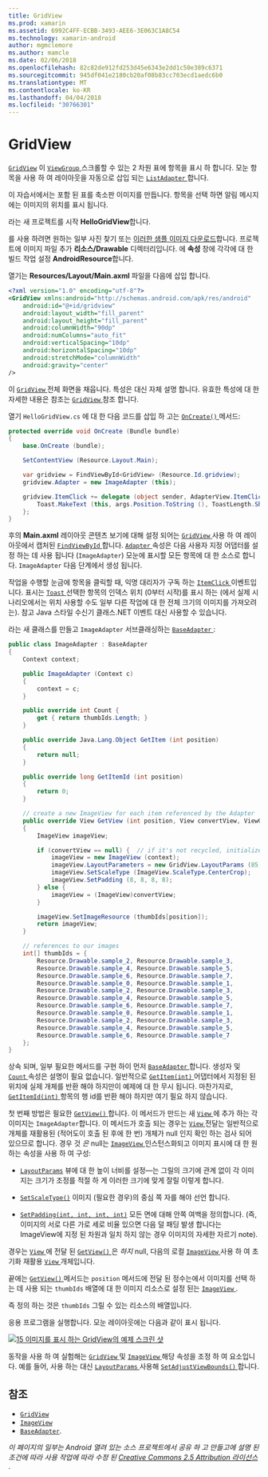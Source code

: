 ```yaml
---
title: GridView
ms.prod: xamarin
ms.assetid: 6992C4FF-ECBB-3493-AEE6-3E063C1A8C54
ms.technology: xamarin-android
author: mgmclemore
ms.author: mamcle
ms.date: 02/06/2018
ms.openlocfilehash: 82c82de912fd253d45e6343e2dd1c50e389c6371
ms.sourcegitcommit: 945df041e2180cb20af08b83cc703ecd1aedc6b0
ms.translationtype: MT
ms.contentlocale: ko-KR
ms.lasthandoff: 04/04/2018
ms.locfileid: "30766301"
---
```

# <a name="gridview"></a>GridView

[`GridView`](https://developer.xamarin.com/api/type/Android.Widget.GridView/) 이 [ `ViewGroup` ](https://developer.xamarin.com/api/type/Android.Views.ViewGroup/) 스크롤할 수 있는 2 차원 표에 항목을 표시 하 합니다. 모눈 항목을 사용 하 여 레이아웃을 자동으로 삽입 되는 [ `ListAdapter` ](https://developer.xamarin.com/api/property/Android.App.ListActivity.ListAdapter/)합니다.

이 자습서에서는 포함 된 표를 축소판 이미지를 만듭니다. 항목을 선택 하면 알림 메시지에는 이미지의 위치를 표시 됩니다.

라는 새 프로젝트를 시작 **HelloGridView**합니다.

를 사용 하려면 원하는 일부 사진 찾기 또는 [이러한 샘플 이미지 다운로드](http://developer.android.com/shareables/sample_images.zip)합니다. 프로젝트에 이미지 파일 추가 **리소스/Drawable** 디렉터리입니다. 에 **속성** 창에 각각에 대 한 빌드 작업 설정 **AndroidResource**합니다.

열기는 **Resources/Layout/Main.axml** 파일을 다음에 삽입 합니다.

```xml
<?xml version="1.0" encoding="utf-8"?>
<GridView xmlns:android="http://schemas.android.com/apk/res/android"
    android:id="@+id/gridview"
    android:layout_width="fill_parent"
    android:layout_height="fill_parent"
    android:columnWidth="90dp"
    android:numColumns="auto_fit"
    android:verticalSpacing="10dp"
    android:horizontalSpacing="10dp"
    android:stretchMode="columnWidth"
    android:gravity="center"
/>
```

이 [ `GridView` ](https://developer.xamarin.com/api/type/Android.Widget.GridView/) 전체 화면을 채웁니다. 특성은 대신 자체 설명 합니다. 유효한 특성에 대 한 자세한 내용은 참조는 [ `GridView` ](https://developer.xamarin.com/api/type/Android.Widget.GridView/) 참조 합니다.

열기 `HelloGridView.cs` 에 대 한 다음 코드를 삽입 하 고는 [ `OnCreate()` ](https://developer.xamarin.com/api/member/Android.App.Activity.OnCreate/p/Android.OS.Bundle/) 메서드:

```csharp
protected override void OnCreate (Bundle bundle)
{
    base.OnCreate (bundle);

    SetContentView (Resource.Layout.Main);

    var gridview = FindViewById<GridView> (Resource.Id.gridview);
    gridview.Adapter = new ImageAdapter (this);

    gridview.ItemClick += delegate (object sender, AdapterView.ItemClickEventArgs args) {
        Toast.MakeText (this, args.Position.ToString (), ToastLength.Short).Show ();
    };
}
```

후의 **Main.axml** 레이아웃 콘텐츠 보기에 대해 설정 되어는 [ `GridView` ](https://developer.xamarin.com/api/type/Android.Widget.GridView/) 사용 하 여 레이아웃에서 캡처된 [ `FindViewById` ](https://developer.xamarin.com/api/member/Android.App.Activity.FindViewById/)합니다. [ `Adapter` ](https://developer.xamarin.com/api/property/Android.Widget.AdapterView.RawAdapter/) 속성은 다음 사용자 지정 어댑터를 설정 하는 데 사용 됩니다 (`ImageAdapter`) 모눈에 표시할 모든 항목에 대 한 소스로 합니다. `ImageAdapter` 다음 단계에서 생성 됩니다.

작업을 수행할 눈금에 항목을 클릭할 때, 익명 대리자가 구독 하는 [ `ItemClick` ](https://developer.xamarin.com/api/event/Android.Widget.AdapterView.ItemClick/) 이벤트입니다.
표시는 [ `Toast` ](https://developer.xamarin.com/api/type/Android.Widget.Toast/) 선택한 항목의 인덱스 위치 (0부터 시작)를 표시 하는 (에서 실제 시나리오에서는 위치 사용할 수도 일부 다른 작업에 대 한 전체 크기의 이미지를 가져오려는). 참고 Java 스타일 수신기 클래스.NET 이벤트 대신 사용할 수 있습니다.

라는 새 클래스를 만들고 `ImageAdapter` 서브클래싱하는 [ `BaseAdapter` ](https://developer.xamarin.com/api/type/Android.Widget.BaseAdapter/):

```csharp
public class ImageAdapter : BaseAdapter
{
    Context context;

    public ImageAdapter (Context c)
    {
        context = c;
    }

    public override int Count {
        get { return thumbIds.Length; }
    }

    public override Java.Lang.Object GetItem (int position)
    {
        return null;
    }

    public override long GetItemId (int position)
    {
        return 0;
    }

    // create a new ImageView for each item referenced by the Adapter
    public override View GetView (int position, View convertView, ViewGroup parent)
    {
        ImageView imageView;

        if (convertView == null) {  // if it's not recycled, initialize some attributes
            imageView = new ImageView (context);
            imageView.LayoutParameters = new GridView.LayoutParams (85, 85);
            imageView.SetScaleType (ImageView.ScaleType.CenterCrop);
            imageView.SetPadding (8, 8, 8, 8);
        } else {
            imageView = (ImageView)convertView;
        }

        imageView.SetImageResource (thumbIds[position]);
        return imageView;
    }

    // references to our images
    int[] thumbIds = {
        Resource.Drawable.sample_2, Resource.Drawable.sample_3,
        Resource.Drawable.sample_4, Resource.Drawable.sample_5,
        Resource.Drawable.sample_6, Resource.Drawable.sample_7,
        Resource.Drawable.sample_0, Resource.Drawable.sample_1,
        Resource.Drawable.sample_2, Resource.Drawable.sample_3,
        Resource.Drawable.sample_4, Resource.Drawable.sample_5,
        Resource.Drawable.sample_6, Resource.Drawable.sample_7,
        Resource.Drawable.sample_0, Resource.Drawable.sample_1,
        Resource.Drawable.sample_2, Resource.Drawable.sample_3,
        Resource.Drawable.sample_4, Resource.Drawable.sample_5,
        Resource.Drawable.sample_6, Resource.Drawable.sample_7
    };
}
```

상속 되며, 일부 필요한 메서드를 구현 하이 먼저 [ `BaseAdapter` ](https://developer.xamarin.com/api/type/Android.Widget.BaseAdapter/)합니다. 생성자 및 [ `Count` ](https://developer.xamarin.com/api/property/Android.Widget.BaseAdapter.Count/) 속성은 설명이 필요 없습니다. 일반적으로 [ `GetItem(int)` ](https://developer.xamarin.com/api/member/Android.Widget.BaseAdapter.GetItem/) 어댑터에서 지정된 된 위치에 실제 개체를 반환 해야 하지만이 예제에 대 한 무시 됩니다. 마찬가지로, [ `GetItemId(int)` ](https://developer.xamarin.com/api/member/Android.Widget.BaseAdapter.GetItemId/) 항목의 행 id를 반환 해야 하지만 여기 필요 하지 않습니다.

첫 번째 방법은 필요한 [ `GetView()` ](https://developer.xamarin.com/api/member/Android.Widget.BaseAdapter.GetView/)합니다.
이 메서드가 만드는 새 [ `View` ](https://developer.xamarin.com/api/type/Android.Views.View/) 에 추가 하는 각 이미지는 `ImageAdapter`합니다. 이 메서드가 호출 되는 경우는 [ `View` ](https://developer.xamarin.com/api/type/Android.Views.View/) 전달는 일반적으로 개체를 재활용된 (적어도이 호출 된 후에 한 번) 개체가 null 인지 확인 하는 검사 되어 있으므로 합니다. 경우 것 *은* null는 [ `ImageView` ](https://developer.xamarin.com/api/type/Android.Widget.ImageView/) 인스턴스화되고 이미지 표시에 대 한 원하는 속성을 사용 하 여 구성:

- [`LayoutParams`](https://developer.xamarin.com/api/property/Android.Views.View.LayoutParameters/) 뷰에 대 한 높이 너비를 설정&mdash;는 그릴의 크기에 관계 없이 각 이미지는 크기가 조정를 적절 하 게 이러한 크기에 맞게 잘릴 이렇게 합니다.

- [`SetScaleType()`](https://developer.xamarin.com/api/member/Android.Widget.ImageView.SetScaleType/) 이미지 (필요한 경우)의 중심 쪽 자를 해야 선언 합니다.

- [`SetPadding(int, int, int, int)`](https://developer.xamarin.com/api/member/Android.Views.View.SetPadding/) 모든 면에 대해 안쪽 여백을 정의합니다. (즉, 이미지의 서로 다른 가로 세로 비율 있으면 다음 덜 패딩 발생 합니다는 ImageView에 지정 된 차원과 일치 하지 않는 경우 이미지의 자세한 자르기 note).

경우는 [ `View` ](https://developer.xamarin.com/api/type/Android.Views.View/) 에 전달 된 [ `GetView()` ](https://developer.xamarin.com/api/member/Android.Widget.BaseAdapter.GetView/) 은 *하지* null, 다음의 로컬 [ `ImageView` ](https://developer.xamarin.com/api/type/Android.Widget.ImageView/) 사용 하 여 초기화 재활용 [ `View` ](https://developer.xamarin.com/api/type/Android.Views.View/) 개체입니다.

끝에는 [ `GetView()` ](https://developer.xamarin.com/api/member/Android.Widget.BaseAdapter.GetView/) 메서드는 `position` 메서드에 전달 된 정수는에서 이미지를 선택 하는 데 사용 되는 `thumbIds` 배열에 대 한 이미지 리소스로 설정 된는 [ `ImageView` ](https://developer.xamarin.com/api/type/Android.Widget.ImageView/).

즉 정의 하는 것은 `thumbIds` 그릴 수 있는 리소스의 배열입니다.

응용 프로그램을 실행합니다. 모눈 레이아웃에는 다음과 같이 표시 됩니다.

[![15 이미지를 표시 하는 GridView의 예제 스크린 샷](grid-view-images/helloviews4.png)](grid-view-images/helloviews4.png#lightbox)

동작을 사용 하 여 실험해는 [ `GridView` ](https://developer.xamarin.com/api/type/Android.Widget.GridView/) 및 [ `ImageView` ](https://developer.xamarin.com/api/type/Android.Widget.ImageView/) 해당 속성을 조정 하 여 요소입니다. 예를 들어, 사용 하는 대신 [ `LayoutParams` ](https://developer.xamarin.com/api/property/Android.Views.View.LayoutParameters/) 사용해 [ `SetAdjustViewBounds()` ](https://developer.xamarin.com/api/member/Android.Widget.ImageView.SetAdjustViewBounds/)합니다.


## <a name="references"></a>참조

-   [`GridView`](https://developer.xamarin.com/api/type/Android.Widget.GridView/) 
-   [`ImageView`](https://developer.xamarin.com/api/type/Android.Widget.ImageView/)
-   [`BaseAdapter`](https://developer.xamarin.com/api/type/Android.Widget.BaseAdapter/).

*이 페이지의 일부는 Android 열려 있는 소스 프로젝트에서 공유 하 고 만들고에 설명 된 조건에 따라 사용 작업에 따라 수정 된*
[*Creative Commons 2.5 Attribution 라이선스* ](http://creativecommons.org/licenses/by/2.5/).
